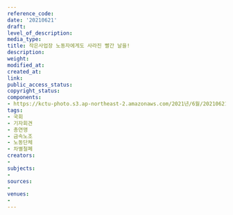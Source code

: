 ```yaml
---
reference_code: 
date: '20210621'
draft: 
level_of_description: 
media_type: 
title: 작은사업장 노동자에게도 사라진 빨간 날을!
description: 
weight: 
modified_at: 
created_at: 
link: 
public_access_status: 
copyright_status: 
components:
- https://kctu-photo.s3.ap-northeast-2.amazonaws.com/2021년/6월/20210621-작은사업장+노동자에게도+사라진+빨간+날을!_국회_기자회견_총연맹_금속노조_노동단체_차별철폐/_1D20040.jpg
tags:
- 국회
- 기자회견
- 총연맹
- 금속노조
- 노동단체
- 차별철폐
creators:
- 
subjects:
- 
sources:
- 
venues:
- 
---
```

